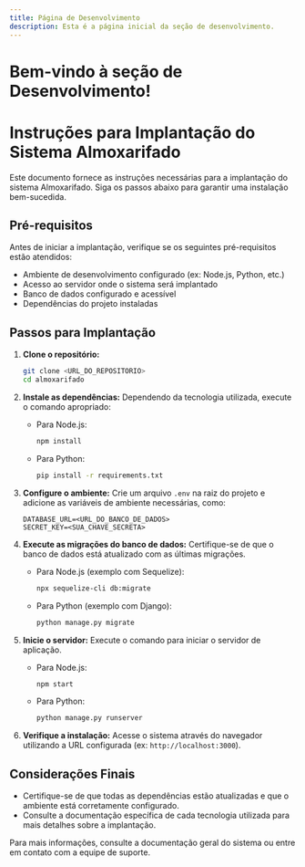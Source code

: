 ```yaml
---
title: Página de Desenvolvimento
description: Esta é a página inicial da seção de desenvolvimento.
---
```


# Bem-vindo à seção de Desenvolvimento!
# Instruções para Implantação do Sistema Almoxarifado

Este documento fornece as instruções necessárias para a implantação do sistema Almoxarifado. Siga os passos abaixo para garantir uma instalação bem-sucedida.

## Pré-requisitos

Antes de iniciar a implantação, verifique se os seguintes pré-requisitos estão atendidos:

- Ambiente de desenvolvimento configurado (ex: Node.js, Python, etc.)
- Acesso ao servidor onde o sistema será implantado
- Banco de dados configurado e acessível
- Dependências do projeto instaladas

## Passos para Implantação

1. **Clone o repositório:**
   ```bash
   git clone <URL_DO_REPOSITORIO>
   cd almoxarifado
   ```

2. **Instale as dependências:**
   Dependendo da tecnologia utilizada, execute o comando apropriado:
   - Para Node.js:
     ```bash
     npm install
     ```
   - Para Python:
     ```bash
     pip install -r requirements.txt
     ```

3. **Configure o ambiente:**
   Crie um arquivo `.env` na raiz do projeto e adicione as variáveis de ambiente necessárias, como:
   ```
   DATABASE_URL=<URL_DO_BANCO_DE_DADOS>
   SECRET_KEY=<SUA_CHAVE_SECRETA>
   ```

4. **Execute as migrações do banco de dados:**
   Certifique-se de que o banco de dados está atualizado com as últimas migrações.
   - Para Node.js (exemplo com Sequelize):
     ```bash
     npx sequelize-cli db:migrate
     ```
   - Para Python (exemplo com Django):
     ```bash
     python manage.py migrate
     ```

5. **Inicie o servidor:**
   Execute o comando para iniciar o servidor de aplicação.
   - Para Node.js:
     ```bash
     npm start
     ```
   - Para Python:
     ```bash
     python manage.py runserver
     ```

6. **Verifique a instalação:**
   Acesse o sistema através do navegador utilizando a URL configurada (ex: `http://localhost:3000`).

## Considerações Finais

- Certifique-se de que todas as dependências estão atualizadas e que o ambiente está corretamente configurado.
- Consulte a documentação específica de cada tecnologia utilizada para mais detalhes sobre a implantação.

Para mais informações, consulte a documentação geral do sistema ou entre em contato com a equipe de suporte.